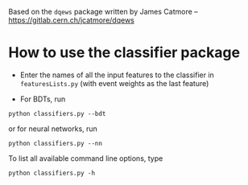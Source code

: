 Based on the `dqews` package written by James Catmore – https://gitlab.cern.ch/jcatmore/dqews

# How to use the classifier package

* Enter the names of all the input features to the classifier in `featuresLists.py` (with event weights as the last feature)

* For BDTs, run

`python classifiers.py --bdt`

or for neural networks, run

`python classifiers.py --nn`

To list all available command line options, type

`python classifiers.py -h`

